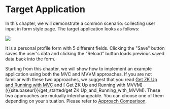 # Target Application


In this chapter, we will demonstrate a common scenario: collecting user
input in form style page. The target application looks as follows:

![]({{site.baseurl}}/zk_essentials/images/ze-ch5-app.png)

It is a personal profile form with 5 different fields. Clicking the
"Save" button saves the user's data and clicking the "Reload" button
loads previous saved data back into the form.

Starting from this chapter, we will show how to implement an example
application using both the MVC and MVVM approaches. If you are not
familiar with these two approaches, we suggest that you read [ Get ZK Up and Running with MVC]({{site.baseurl}}/get_started/get_zk_up_and_running_with_mvc) and [ Get ZK Up and Running with MVVM]({{site.baseurl}}/get_started/get ZK Up_and_Running_with_MVVM).
These two approaches are mutually interchangeable. You can choose one of
them depending on your situation. Please refer to [ Approach Comparison]({{site.baseurl}}/get_started/get_zk_up_and_running_with_mvvm#Approach_Comparison).
